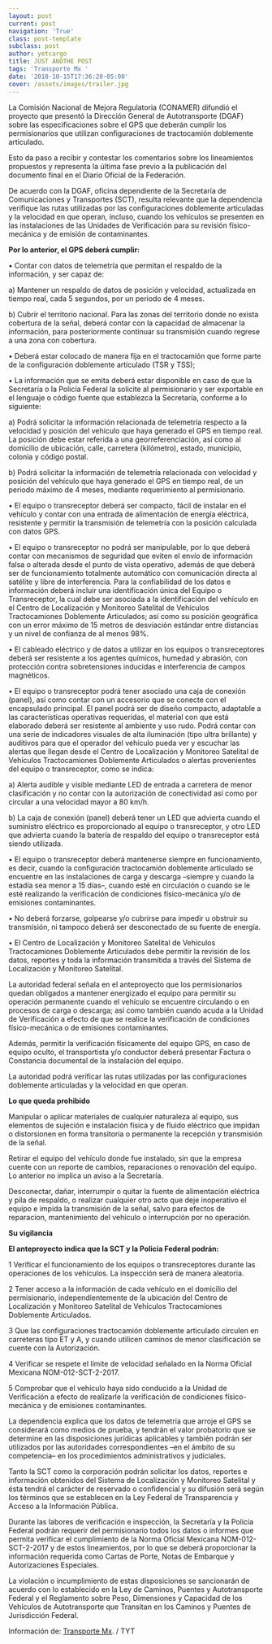 ```yaml
---
layout: post
current: post
navigation: 'True'
class: post-template
subclass: post
author: yetcargo
title: JUST ANOTHE POST
tags: 'Transporte Mx '
date: '2018-10-15T17:36:20-05:00'
cover: /assets/images/trailer.jpg
---
```

La Comisión Nacional de Mejora Regulatoria (CONAMER) difundió el proyecto que presentó la Dirección General de Autotransporte (DGAF) sobre las especificaciones sobre el GPS que deberán cumplir los permisionarios que utilizan configuraciones de tractocamión doblemente articulado.

Esto da paso a recibir y contestar los comentarios sobre los lineamientos propuestos y representa la última fase previo a la publicación del documento final en el Diario Oficial de la Federación.

De acuerdo con la DGAF, oficina dependiente de la Secretaría de Comunicaciones y Transportes (SCT), resulta relevante que la dependencia verifique las rutas utilizadas por las configuraciones doblemente articuladas y la velocidad en que operan, incluso, cuando los vehículos se presenten en las instalaciones de las Unidades de Verificación para su revisión físico-mecánica y de emisión de contaminantes.

**Por lo anterior, el GPS deberá cumplir:**

• Contar con datos de telemetría que permitan el respaldo de la información, y ser capaz de:

a) Mantener un respaldo de datos de posición y velocidad, actualizada en tiempo real, cada 5 segundos, por un periodo de 4 meses.

b) Cubrir el territorio nacional. Para las zonas del territorio donde no exista cobertura de la señal, deberá contar con la capacidad de almacenar la información, para posteriormente continuar su transmisión cuando regrese a una zona con cobertura.

• Deberá estar colocado de manera fija en el tractocamión que forme parte de la configuración doblemente articulado (TSR y TSS);

• La información que se emita deberá estar disponible en caso de que la Secretaría o la Policía Federal la solicite al permisionario y ser exportable en el lenguaje o código fuente que establezca la Secretaría, conforme a lo siguiente:

a) Podrá solicitar la información relacionada de telemetría respecto a la velocidad y posición del vehículo que haya generado el GPS en tiempo real. La posición debe estar referida a una georreferenciación, así como al domicilio de ubicación, calle, carretera (kilómetro), estado, municipio, colonia y código postal.

b) Podrá solicitar la información de telemetría relacionada con velocidad y posición del vehículo que haya generado el GPS en tiempo real, de un periodo máximo de 4 meses, mediante requerimiento al permisionario.

• El equipo o transreceptor deberá ser compacto, fácil de instalar en el vehículo y contar con una entrada de alimentación de energía eléctrica, resistente y permitir la transmisión de telemetría con la posición calculada con datos GPS.

• El equipo o transreceptor no podrá ser manipulable, por lo que deberá contar con mecanismos de seguridad que eviten el envío de información falsa o alterada desde el punto de vista operativo, además de que deberá ser de funcionamiento totalmente automático con comunicación directa al satélite y libre de interferencia. Para la confiabilidad de los datos e información deberá incluir una identificación única del Equipo o Transreceptor, la cual debe ser asociada a la identificación del vehículo en el Centro de Localización y Monitoreo Satelital de Vehículos Tractocamiones Doblemente Articulados; así como su posición geográfica con un error máximo de 15 metros de desviación estándar entre distancias y un nivel de confianza de al menos 98%.

• El cableado eléctrico y de datos a utilizar en los equipos o transreceptores deberá ser resistente a los agentes químicos, humedad y abrasión, con protección contra sobretensiones inducidas e interferencia de campos magnéticos.

• El equipo o transreceptor podrá tener asociado una caja de conexión (panel), así como contar con un accesorio que se conecte con el encapsulado principal. El panel podrá ser de diseño compacto, adaptable a las características operativas requeridas, el material con que está elaborado deberá ser resistente al ambiente y uso rudo. Podrá contar con una serie de indicadores visuales de alta iluminación (tipo ultra brillante) y auditivos para que el operador del vehículo pueda ver y escuchar las alertas que llegan desde el Centro de Localización y Monitoreo Satelital de Vehículos Tractocamiones Doblemente Articulados o alertas provenientes del equipo o transreceptor, como se indica:

a) Alerta audible y visible mediante LED de entrada a carretera de menor clasificación y no contar con la autorización de conectividad así como por circular a una velocidad mayor a 80 km/h.

b) La caja de conexión (panel) deberá tener un LED que advierta cuando el suministro eléctrico es proporcionado al equipo o transreceptor, y otro LED que advierta cuando la batería de respaldo del equipo o transreceptor está siendo utilizada.

• El equipo o transreceptor deberá mantenerse siempre en funcionamiento, es decir, cuando la configuración tractocamión doblemente articulado se encuentre en las instalaciones de carga y descarga –siempre y cuando la estadía sea menor a 15 días–, cuando esté en circulación o cuando se le esté realizando la verificación de condiciones físico-mecánica y/o de emisiones contaminantes.

• No deberá forzarse, golpearse y/o cubrirse para impedir u obstruir su transmisión, ni tampoco deberá ser desconectado de su fuente de energía.

• El Centro de Localización y Monitoreo Satelital de Vehículos Tractocamiones Doblemente Articulados debe permitir la revisión de los datos, reportes y toda la información transmitida a través del Sistema de Localización y Monitoreo Satelital.

La autoridad federal señala en el anteproyecto que los permisionarios quedan obligados a mantener energizado el equipo para permitir su operación permanente cuando el vehículo se encuentre circulando o en procesos de carga o descarga; así como también cuando acuda a la Unidad de Verificación a efecto de que se realice la verificación de condiciones físico-mecánica o de emisiones contaminantes.

Además, permitir la verificación físicamente del equipo GPS, en caso de equipo oculto, el transportista y/o conductor deberá presentar Factura o Constancia documental de la instalación del equipo.

La autoridad podrá verificar las rutas utilizadas por las configuraciones doblemente articuladas y la velocidad en que operan.

**Lo que queda prohibido**

Manipular o aplicar materiales de cualquier naturaleza al equipo, sus elementos de sujeción e instalación física y de fluido eléctrico que impidan o distorsionen en forma transitoria o permanente la recepción y transmisión de la señal.

Retirar el equipo del vehículo donde fue instalado, sin que la empresa cuente con un reporte de cambios, reparaciones o renovación del equipo. Lo anterior no implica un aviso a la Secretaría.

Desconectar, dañar, interrumpir o quitar la fuente de alimentación eléctrica y pila de respaldo, o realizar cualquier otro acto que deje inoperativo el equipo e impida la transmisión de la señal, salvo para efectos de reparacion, mantenimiento del vehículo o interrupción por no operación.

**Su vigilancia**

**El anteproyecto indica que la SCT y la Policía Federal podrán:**

1 Verificar el funcionamiento de los equipos o transreceptores durante las operaciones de los vehículos. La inspección será de manera aleatoria.

2 Tener acceso a la información de cada vehículo en el domicilio del permisionario, independientemente de la ubicación del Centro de Localización y Monitoreo Satelital de Vehículos Tractocamiones Doblemente Articulados.

3 Que las configuraciones tractocamión doblemente articulado circulen en carreteras tipo ET y A, y cuando utilicen caminos de menor clasificación se cuente con la Autorización.

4 Verificar se respete el límite de velocidad señalado en la Norma Oficial Mexicana NOM-012-SCT-2-2017.

5 Comprobar que el vehículo haya sido conducido a la Unidad de Verificación a efecto de realizarle la verificación de condiciones físico-mecánica y de emisiones contaminantes.

La dependencia explica que los datos de telemetría que arroje el GPS se considerará como medios de prueba, y tendrán el valor probatorio que se determine en las disposiciones jurídicas aplicables y también podrán ser utilizados por las autoridades correspondientes –en el ámbito de su competencia– en los procedimientos administrativos y judiciales.

Tanto la SCT como la corporación podrán solicitar los datos, reportes e información obtenidos del Sistema de Localización y Monitoreo Satelital y ésta tendrá el carácter de reservado o confidencial y su difusión será según los términos que se establecen en la Ley Federal de Transparencia y Acceso a la Información Pública.

Durante las labores de verificación e inspección, la Secretaría y la Policía Federal podrán requerir del permisionario todos los datos o informes que permita verificar el cumplimiento de la Norma Oficial Mexicana NOM-012-SCT-2-2017 y de estos lineamientos, por lo que se deberá proporcionar la información requerida como Cartas de Porte, Notas de Embarque y Autorizaciones Especiales.

La violación o incumplimiento de estas disposiciones se sancionarán de acuerdo con lo establecido en la Ley de Caminos, Puentes y Autotransporte Federal y el Reglamento sobre Peso, Dimensiones y Capacidad de los Vehículos de Autotransporte que Transitan en los Caminos y Puentes de Jurisdicción Federal.

Información de: [Transporte Mx](http://www.transporte.mx/). / TYT
